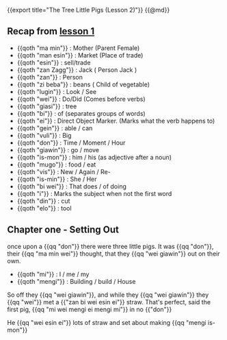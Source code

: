{{export title="The Tree Little Pigs (Lesson 2)"}}
{{@md}}


## Recap from [lesson 1](/content/works/lesson_a1_jack)

- {{qoth "ma min"}} : Mother (Parent Female)
- {{qoth "man esin"}} : Market (Place of trade)
- {{qoth "esin"}} : sell/trade
- {{qoth "zan Zagg"}} : Jack ( Person Jack ) 
- {{qoth "zan"}} : Person
- {{qoth "zi beba"}} : beans ( Child of vegetable)
- {{qoth "lugin"}} : Look / See
- {{qoth "wei"}} : Do/Did (Comes before verbs)
- {{qoth "giasi"}} : tree
- {{qoth "bi"}} : of (separates groups of words)
- {{qoth "ei"}} : Direct Object Marker. (Marks what the verb happens to)
- {{qoth "gein"}} : able / can
- {{qoth "vuli"}} : Big
- {{qoth "don"}} : Time / Moment / Hour
- {{qoth "giawin"}} : go / move
- {{qoth "is-mon"}} : him / his (as adjective after a noun)
- {{qoth "mugo"}} : food / eat
- {{qoth "vis"}} : New / Again / Re-
- {{qoth "is-min"}} : She / Her
- {{qoth "bi wei"}} : That does / of doing
- {{qoth "i"}} : Marks the subject when not the first word
- {{qoth "din"}} : cut
- {{qoth "elo"}} : tool

## Chapter one - Setting Out

once upon a {{qq "don"}} there were three little pigs. It was {{qq "don"}}, their {{qq "ma min wei"}} thought, that they {{qq "wei giawin"}} out on their own.

- {{qoth "mi"}} : I / me / my 
- {{qoth "mengi"}} : Building / build / House

So off they {{qq "wei giawin"}}, and while they {{qq "wei giawin"}} they {{qq "wei"}} met a {{"zan bi wei esin ei"}} straw. That's perfect, said the first pig, {{qq "mi wei mengi ei mengi mi"}} in no {{"don"}}

He {{qq "wei esin ei"}} lots of straw and set about making {{qq "mengi is-mon"}}


